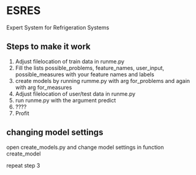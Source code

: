 # ESRES
Expert System for Refrigeration Systems

## Steps to make it work
1. Adjust filelocation of train data in runme.py 
2. Fill the lists possible_problems, feature_names, user_input, possible_measures with your feature names and labels
3. create models by running rumme.py with arg for_problems and again with arg for_measures
4. Adjust filelocation of user/test data in runme.py 
5. run runme.py with the argument predict
6. ????
7. Profit

## changing model settings
open create_models.py and change model settings in function create_model

repeat step 3